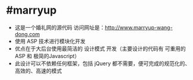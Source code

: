 #marryup
=======

- 这是一个婚礼网的源代码
访问网址是：http://www.marryup-wang-dong.com
- 使用 ASP 技术进行模块化开发
- 优点在于大后台使用最简洁的 设计模式 开发（主要设计的代码有 可重用的ASP 和 极简的Javascript）
- 此设计可以不依赖任何框架，包括 jQuery 都不需要，便可完成的规范化的、高效的、高速的模式
